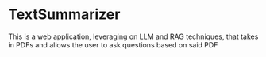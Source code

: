 # TextSummarizer
This is a web application, leveraging on LLM and RAG techniques, that takes in PDFs and allows the user to ask questions based on said PDF

